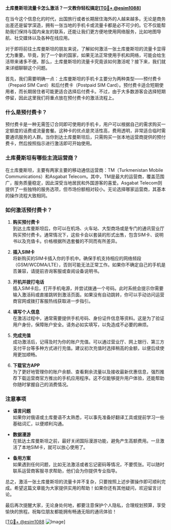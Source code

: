 **土库曼斯坦流量卡怎么激活？一文教你轻松搞定[[TG💪+ @esim1088](https://t.me/s/esim1088)]**

在当今这个信息化的时代，出国旅行或者长期居住海外的人越来越多。无论是商务出差还是留学深造，拥有一张当地的手机卡或流量卡都是必不可少的。它不仅能帮助我们保持与国内亲友的联系，还能让我们更方便地使用网络服务，比如地图导航、社交媒体以及各种在线应用。

对于即将前往土库曼斯坦的朋友来说，了解如何激活一张土库曼斯坦的流量卡显得尤为重要。毕竟，到了一个新的国家，如果无法正常使用手机和网络，可能会给生活带来诸多不便。那么，土库曼斯坦的流量卡究竟该如何激活呢？接下来，我们就来详细聊聊这个问题。

首先，我们需要明确一点：土库曼斯坦的手机卡主要分为两种类型——预付费卡（Prepaid SIM Card）和后付费卡（Postpaid SIM Card）。预付费卡适合短期使用者，而长期居住者可能更适合选择后付费卡。不过，由于大多数游客会选择短期停留，因此这里我们将重点放在预付费卡的激活流程上。

### 什么是预付费卡？

预付费卡是一种无需签订合同即可使用的手机卡，用户可以根据自己的需求购买一定额度的话费或流量套餐。这种卡的优点是灵活性高，费用透明，非常适合临时需要通讯服务的人群。当你到达土库曼斯坦后，只需购买一张本地运营商提供的预付费卡，然后按照指示进行激活即可开始使用。

### 土库曼斯坦有哪些主流运营商？

在土库曼斯坦，主要有两家主要的移动通信运营商：TM（Turkmenistan Mobile Communications）和Asgabat Telecom。其中，TM是最大的运营商，覆盖范围广，服务质量稳定，因此深受当地居民和外国游客的喜爱。Asgabat Telecom则提供了一些独特的服务选项，但市场份额相对较小。无论选择哪家运营商，其基本的操作流程大致相同。

### 如何激活预付费卡？

1. **购买预付费卡**  
   到达土库曼斯坦后，你可以在机场、火车站、大型商场或是专门的通讯营业厅购买预付费卡。通常情况下，这些卡会以套装的形式出售，包含SIM卡、说明书以及充值卡。价格根据所选套餐的不同而有所差异。

2. **插入SIM卡**  
   将新购买的SIM卡插入你的手机中。确保手机支持相应的网络频段（GSM/WCDMA/LTE），否则可能无法正常工作。如果你不确定自己的手机是否兼容，请提前咨询客服或查阅设备说明书。

3. **开机并拨打电话**  
   插入SIM卡后，打开手机电源，并尝试拨通一个号码。此时系统会提示你需要输入激活码或直接跳转到激活页面。如果没有自动跳转，你可以手动访问运营商官网或拨打客服热线获取进一步指引。

4. **填写个人信息**  
   在激活过程中，通常需要提供手机号码、身份证件信息等资料。这是为了验证用户身份，保障账户安全。请务必如实填写，以免造成不必要的麻烦。

5. **完成充值**  
   成功激活后，记得及时为你的账户充值。可以通过营业厅、网上银行、第三方支付平台等多种方式进行充值。建议初次充值时选择稍高的金额，以便后续使用更加顺畅。

6. **下载官方APP**  
   为了更好地管理你的账户余额、查看剩余流量以及接收最新优惠信息，强烈推荐下载运营商官方推出的手机应用程序。这不仅能够提升用户体验，还能帮助你随时掌握自己的消费情况。

### 注意事项

- **语言问题**  
  如果你对俄语或土库曼语不太熟悉，可以事先准备好翻译工具或提前学习一些基础词汇，以便顺利沟通。

- **数据漫游**  
  在抵达土库曼斯坦之前，最好关闭国际漫游功能，避免产生高额费用。一旦激活了本地SIM卡，就可以放心使用了。

- **备用方案**  
  如果遇到任何问题，比如无法激活或者忘记密码等情况，不要慌张。可以随时联系运营商客服寻求帮助，他们会为你提供专业指导。

总之，激活一张土库曼斯坦的流量卡并不复杂，只要按照上述步骤操作即可顺利完成。希望这篇文章能为大家提供实用的帮助！如果你还有其他疑问，欢迎留言讨论。

最后再次提醒大家，无论身处何地，都要注意保护个人隐私，合理规划预算，享受愉快的旅程。祝每位朋友都能拥有畅通无阻的通讯体验！

[[TG💪+ @esim1088](https://t.me/s/esim1088) ![Image](https://i.postimg.cc/4NQfJmqS/Snipaste-2025-05-13-00-14-12.png)]